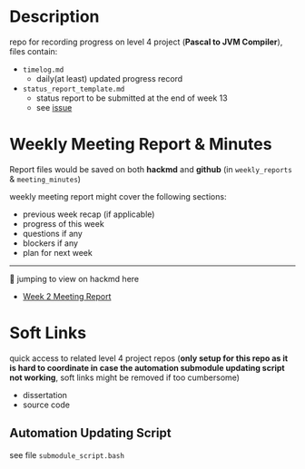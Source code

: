 # Description

repo for recording progress on level 4 project (**Pascal to JVM Compiler**), files contain:

* `timelog.md`
  * daily(at least) updated progress record
* `status_report_template.md`
  * status report to be submitted at the end of week 13
  * see [issue](https://github.com/2359451d/L4-Project-Record-Repo/issues/1)

# Weekly Meeting Report & Minutes

Report files would be saved on both **hackmd** and **github** (in `weekly_reports` & `meeting_minutes`)

weekly meeting report might cover the following sections:

* previous week recap (if applicable)
* progress of this week
* questions if any
* blockers if any
* plan for next week

---

:pushpin: jumping to view on hackmd here

* [Week 2 Meeting Report](https://hackmd.io/@ztSWeeCGQVajqeMX2KsIXw/ryDzzuxEF)

# Soft Links

quick access to related level 4 project repos (**only setup for this repo as it is hard to coordinate in case the automation submodule updating script not working**, soft links might be removed if too cumbersome)

* dissertation
* source code

## Automation Updating Script

see file `submodule_script.bash`